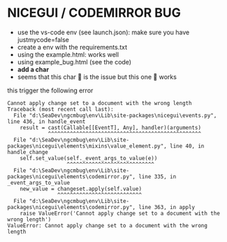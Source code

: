 # NICEGUI / CODEMIRROR BUG

- use the vs-code env (see launch.json): make sure you have justmycode=false
- create a env with the requirements.txt
- using the example.html: works well
- using example_bug.html (see the code)
- **add a char**
- seems that this char 🔄 is the issue but this one 💾 works

this trigger the following error

```
Cannot apply change set to a document with the wrong length
Traceback (most recent call last):
  File "d:\SeaDev\ngcmbug\env\Lib\site-packages\nicegui\events.py", line 436, in handle_event
    result = cast(Callable[[EventT], Any], handler)(arguments)
             ^^^^^^^^^^^^^^^^^^^^^^^^^^^^^^^^^^^^^^^^^^^^^^^^^
  File "d:\SeaDev\ngcmbug\env\Lib\site-packages\nicegui\elements\mixins\value_element.py", line 40, in handle_change
    self.set_value(self._event_args_to_value(e))
                   ^^^^^^^^^^^^^^^^^^^^^^^^^^^^
  File "d:\SeaDev\ngcmbug\env\Lib\site-packages\nicegui\elements\codemirror.py", line 335, in _event_args_to_value
    new_value = changeset.apply(self.value)
                ^^^^^^^^^^^^^^^^^^^^^^^^^^^
  File "d:\SeaDev\ngcmbug\env\Lib\site-packages\nicegui\elements\codemirror.py", line 363, in apply
    raise ValueError('Cannot apply change set to a document with the wrong length')
ValueError: Cannot apply change set to a document with the wrong length
```